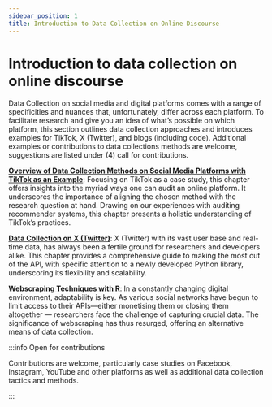 ```yaml
---
sidebar_position: 1
title: Introduction to Data Collection on Online Discourse
---
```


# Introduction to data collection on online discourse

Data Collection on social media and digital platforms comes with a range of specificities and nuances that, unfortunately, differ across each platform. To facilitate research and give you an idea of what’s possible on which platform, this section outlines data collection approaches and introduces examples for TikTok, X (Twitter), and blogs (including code). Additional examples or contributions to data collections methods are welcome, suggestions are listed under (4) call for contributions.

**[Overview of Data Collection Methods on Social Media Platforms with TikTok as an Example](data-collection-methods)**: Focusing on TikTok as a case study, this chapter offers insights into the myriad ways one can audit an online platform. It underscores the importance of aligning the chosen method with the research question at hand. Drawing on our experiences with auditing recommender systems, this chapter presents a holistic understanding of TikTok’s practices.

**[Data Collection on X (Twitter)](twitter/streaming-database)**: X (Twitter) with its vast user base and real-time data, has always been a fertile ground for researchers and developers alike. This chapter provides a comprehensive guide to making the most out of the API, with specific attention to a newly developed Python library, underscoring its flexibility and scalability.

**[Webscraping Techniques with R](web-scraping-intro)**: In a constantly changing digital environment, adaptability is key. As various social networks have begun to limit access to their APIs—either monetising them or closing them altogether — researchers face the challenge of capturing crucial data. The significance of webscraping has thus resurged, offering an alternative means of data collection. 

:::info Open for contributions

Contributions are welcome, particularly case studies on Facebook, Instagram, YouTube and other platforms as well as additional data collection tactics and methods. 

:::